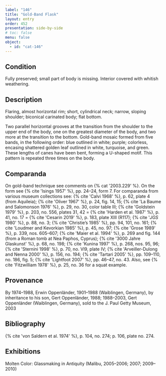 ```yaml
---
label: "146"
title: "Gold-Band Flask"
layout: entry
order: 452
presentation: side-by-side
# toc: false
menu: false
object:
  - id: "cat-146"
---
```


## Condition

Fully preserved; small part of body is missing. Interior covered with whitish weathering.

## Description

Flaring, almost horizontal rim; short, cylindrical neck; narrow, sloping shoulder; biconical carinated body; flat bottom.

Two parallel horizontal grooves at the transition from the shoulder to the upper end of the body, one on the greatest diameter of the body, and two more at the transition to the bottom. Gold-band mosaic formed from five bands, in the following order: blue outlined in white; purple; colorless, encasing shattered golden leaf outlined in white, turquoise, and green. These lengths of canes have been bent, forming a U-shaped motif. This pattern is repeated three times on the body.

## Comparanda

On gold-band technique see comments on {% cat '2003.229' %}. On the form see {% cite 'Isings 1957' %}, pp. 24–24, form 7. For comparanda from various museum collections see: {% cite 'Calvi 1968' %}, p. 62, plate 4 (from Aquileia); {% cite 'Oliver 1967' %}, p. 24, fig. 14, 15; {% cite 'La Baume and Salomonson 1976' %}, p. 29, no. 30, color table III; {% cite 'Goldstein 1979' %}, p. 203, no. 556, plates 31, 42 = {% cite 'Harden et al. 1987' %}, p. 41, no. 17 = {% cite 'Cesarin 2019' %}, p. 183, plate XIII (R117); {% cite '*JGS* 1980' %}, p. 88, no. 3; {% cite 'Christie’s 1985' %}, pp. 94, 101, no. 161; {% cite 'Loudmer and Kevorkian 1985' %}, p. 45, no. 97; {% cite 'Grose 1989' %}, p. 339, nos. 605–607; {% cite 'Maier et al. 1994' %}, p. 269 and fig. 144 (from a Roman tomb at Nea Paphos, Cyprus); {% cite '3000 Jahre Glaskunst' %}, p. 68, no. 198; {% cite 'Kunina 1997' %}, p. 268, nos. 95, 96; {% cite 'Sternini 1998' %}, p. 70, no. Vl9, plate IV; {% cite 'Arveiller-Dulong and Nenna 2000' %}, p. 156, no. 194; {% cite 'Tartari 2005' %}, pp. 109–110, no. 186, fig. 5; {% cite 'Lightfoot 2007' %}, pp. 46–47, no. 43. Also, see {% cite 'Fitzwilliam 1978' %}, p. 25, no. 36 for a squat example.

## Provenance

By 1974–1988, Erwin Oppenländer, 1901–1988 (Waiblingen, Germany), by inheritance to his son, Gert Oppenländer, 1988; 1988–2003, Gert Oppenländer (Waiblingen, Germany), sold to the J. Paul Getty Museum, 2003

## Bibliography

{% cite 'von Saldern et al. 1974' %}, p. 104, no. 274; p. 106, plate no. 274.

## Exhibitions

Molten Color: Glassmaking in Antiquity (Malibu, 2005–2006; 2007; 2009–2010)